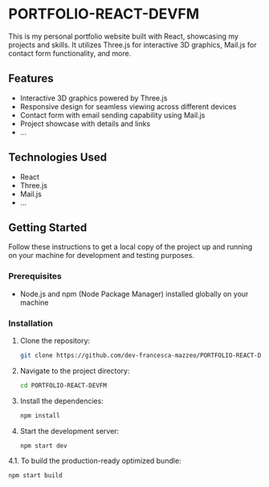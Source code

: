 # PORTFOLIO-REACT-DEVFM

This is my personal portfolio website built with React, showcasing my projects and skills. It utilizes Three.js for interactive 3D graphics, Mail.js for contact form functionality, and more.

## Features

- Interactive 3D graphics powered by Three.js
- Responsive design for seamless viewing across different devices
- Contact form with email sending capability using Mail.js
- Project showcase with details and links
- ...

## Technologies Used

- React
- Three.js
- Mail.js
- ...

## Getting Started

Follow these instructions to get a local copy of the project up and running on your machine for development and testing purposes.

### Prerequisites

- Node.js and npm (Node Package Manager) installed globally on your machine

### Installation

1. Clone the repository:

   ```bash
   git clone https://github.com/dev-francesca-mazzeo/PORTFOLIO-REACT-DEVFM.git
   ```

3. Navigate to the project directory:

   ```bash
   cd PORTFOLIO-REACT-DEVFM
   ```

3. Install the dependencies:

   ```bash
   npm install
   ```

4. Start the development server:

   ```bash
   npm start dev 
   ```

4.1. To build the production-ready optimized bundle:

   ```bash
   npm start build 
   ```
